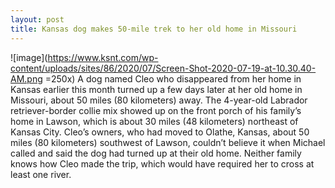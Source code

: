 ```yaml
---
layout: post
title: Kansas dog makes 50-mile trek to her old home in Missouri 
---
```

![image](https://www.ksnt.com/wp-content/uploads/sites/86/2020/07/Screen-Shot-2020-07-19-at-10.30.40-AM.png =250x) A dog named Cleo who disappeared from her home in Kansas earlier this month turned up a few days later at her old home in Missouri, about 50 miles (80 kilometers) away. The 4-year-old Labrador retriever-border collie mix showed up on the front porch of his family’s home in Lawson, which is about 30 miles (48 kilometers) northeast of Kansas City. Cleo’s owners, who had moved to Olathe, Kansas, about 50 miles (80 kilometers) southwest of Lawson, couldn’t believe it when Michael called and said the dog had turned up at their old home. Neither family knows how Cleo made the trip, which would have required her to cross at least one river.
